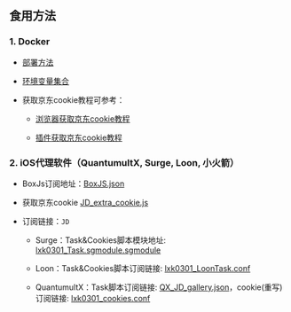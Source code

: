 ## 食用方法

### 1. Docker

- [部署方法](./docker)

- [环境变量集合](./Tip/githubAction.md)
 
- 获取京东cookie教程可参考：
  
  + [浏览器获取京东cookie教程](./Tip/GetJdCookie.md)
    
  + [插件获取京东cookie教程](./Tip/GetJdCookie2.md)

### 2. iOS代理软件（QuantumultX, Surge, Loon, 小火箭）

- BoxJs订阅地址：[BoxJS.json](https://raw.githubusercontent.com/HackRicken/KK_FPU/main/Sub/BoxJS/BoxJS.json)

- 获取京东cookie [JD_extra_cookie.js](https://raw.githubusercontent.com/HackRicken/KK_FPU/main/JD/JD_extra_cookie.js)

- 订阅链接：`JD`

  - Surge：Task&Cookies脚本模块地址: [lxk0301_Task.sgmodule.sgmodule](https://raw.githubusercontent.com/HackRicken/KK_FPU/main/Sub/Surge/lxk0301_Task.sgmodule.sgmodule)

  - Loon：Task&Cookies脚本订阅链接: [lxk0301_LoonTask.conf](https://raw.githubusercontent.com/HackRicken/KK_FPU/main/Loon/lxk0301_LoonTask.conf)

  - QuantumultX：Task脚本订阅链接: [QX_JD_gallery.json](https://raw.githubusercontent.com/HackRicken/KK_FPU/main/Sub/QuantumultX/QX_JD_gallery.json)，cookie(重写)订阅链接: [lxk0301_cookies.conf](https://raw.githubusercontent.com/HackRicken/KK_FPU/main/Sub/QuantumultX/QX_JD_cookies.conf)